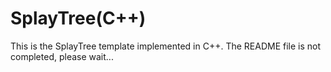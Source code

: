 SplayTree(C++)
=======================
This is the SplayTree template implemented in C++.
The README file is not completed, please wait...
